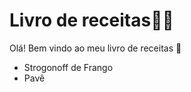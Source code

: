 # Livro de receitas:woman_cook:

Olá! Bem vindo ao meu livro de receitas :wave:

- Strogonoff de Frango
- Pavê

